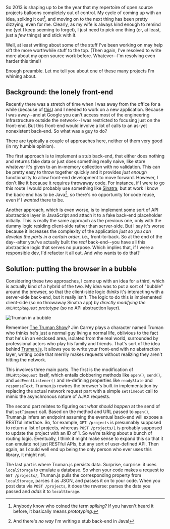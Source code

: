 So 2013 is shaping up to be the year that my repertoire of open source projects balloons completely out of control. My cycle of coming up with an idea, spiking it out[^spiking], and moving on to the next thing has been pretty dizzying, even for me. Clearly, as my wife is always kind enough to remind me (yet I keep seeming to forget), I just need to pick one thing (or, at least, just a *few* things) and stick with it.

Well, at least writing about some of the stuff I've been working on may help sift the more worthwhile stuff to the top. (Then again, I've resolved to write more about my open source work before. Whatever--I'm resolving even harder this time!)

Enough preamble. Let me tell you about one of these many projects I'm whining about.

Background: the lonely front-end
--------------------------------

Recently there was a stretch of time when I was away from the office for a while (because of [this](https://twitter.com/dan_tao/status/372824376862720000/photo/1)) and I needed to work on a new application. Because I was away--and at Google you can't access most of the engineering infrastructure outside the network--I was restricted to focusing just on the front-end. But this front-end would involve a lot of calls to an as-yet nonexistent back-end. So what was a guy to do?

There are typically a couple of approaches here, neither of them very good (in my humble opinion).

The first approach is to implement a stub back-end, that either does nothing and returns fake data or just does something really naive, like store whatever it's given to an in-memory collection with no validation. This can be pretty easy to throw together quickly and it provides *just enough* functionality to allow front-end development to move forward. However, I don't like it because it requires throwaway code. For instance, if I were to go this route I would probably use something like [Sinatra](http://www.sinatrarb.com/); but at work I know the back-end has to be Java[^has-to-be-java], so there's no opportunity for code reuse, even if I *wanted* there to be.

Another approach, which is even worse, is to implement some sort of API abstraction layer in JavaScript and attach it to a fake back-end placeholder initially. This is really the same approach as the previous one, only with the dummy logic residing client-side rather than server-side. But I say it's worse because it increases the complexity of the application *just so you can develop the parts in a certain order*, i.e., front-to-back. So at the end of the day--after you've actually built the *real* back-end--you have all this abstraction logic that serves no purpose. Which implies that, if I were a responsible dev, I'd refactor it all out. And who wants to do that?

Solution: putting the browser in a bubble
-----------------------------------------

Considering these two approaches, I came up with an idea for a third, which is actually kind of a hybrid of the two. My idea was to put a sort of "bubble" around the browser, so that the client-side logic *thinks* it's interacting with a server-side back-end, but it really isn't. The logic to do this is implemented client-side (so no throwaway Sinatra app) by *directly modifying the `XMLHttpRequest` prototype* (so no API abstraction layer).

![Truman in a bubble](/images/truman.jpg)

Remember [The Truman Show](http://www.imdb.com/title/tt0120382/)? Jim Carrey plays a character named Truman who thinks he's just a normal guy living a normal life, oblivious to the fact that he's in an enclosed area, isolated from the real world, surrounded by professional actors who play his family and friends. That's sort of the idea behind [Truman.js](https://github.com/dtao/truman.js). It allows you to write your front-end with no abstraction layer, writing code that merrily makes requests without realizing they aren't hitting the network.

This involves three main parts. The first is the modification of `XMLHttpRequest` itself, which entails clobbering methods like `open()`, `send()`, and `addEventListener()` and re-defining properties like `readyState` and `responseText`. Truman.js rewires the browser's built-in implementation by replacing the actual network request part with a simple `setTimeout` call to mimic the asynchronous nature of AJAX requests.

The second part relates to figuring out *what should happen* at the send of that `setTimeout` call. Based on the method and URL passed to `open()`, Truman.js infers an endpoint assuming the eventual back-end will expose a RESTful interface. So, for example, `GET /projects` is presumably supposed to return a list of projects, whereas `POST /projects/1` is probably supposed to update the project with an ID of 1. So we're talking about a bunch of routing logic. Eventually, I think it might make sense to expand this so that it can emulate not just RESTful APIs, but any sort of user-defined API. Then again, as I could well end up being the only person who ever uses this library, it might not.

The last part is where Truman.js persists data. Surprise, surprise: it uses `localStorage` to emulate a database. So when your code makes a request to `GET /projects/`, Truman.js pulls the corresponding property from `localStorage`, parses it as JSON, and passes it on to your code. When you post data via `POST /projects`, it does the reverse: parses the data you passed and *adds* it to `localStorage`.

[^spiking]: Anybody know who coined the term *spiking*? If you haven't heard it before, it basically means *prototyping*.

[^has-to-be-java]: And there's *no way* I'm writing a stub back-end in Java!
